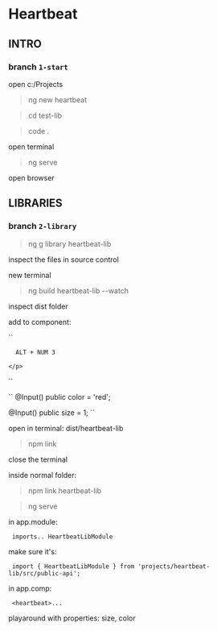 # Heartbeat

## INTRO
### branch `1-start`

open c:/Projects

>ng new heartbeat

>cd test-lib

>code .

open terminal 

>ng serve

open browser 

## LIBRARIES
### branch `2-library`

>ng g library heartbeat-lib

inspect the files in source control

new terminal

>ng build heartbeat-lib --watch

inspect dist folder

add to component:

``
  <p [style.color]="color" [style.font-size.em]="size">
    
      ALT + NUM 3
      
    </p>
``

``
  @Input() public color = 'red';

  @Input() public size = 1;
``

open in terminal: dist/heartbeat-lib

>npm link

close the terminal

inside normal folder:

>npm link heartbeat-lib

>ng serve

in app.module:

``  imports.. HeartbeatLibModule ``

make sure it's:

``  import { HeartbeatLibModule } from 'projects/heartbeat-lib/src/public-api'; ``

in app.comp:

``  <heartbeat>... ``
  
playaround with properties: size, color
